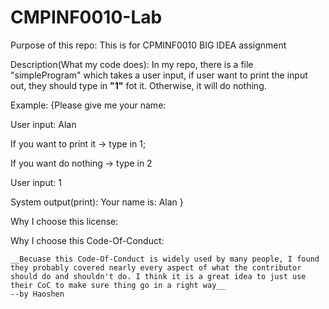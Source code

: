 # CMPINF0010-Lab
Purpose of this repo:
    This is for CPMINF0010 BIG IDEA assignment

Description(What my code does):
    In my repo, there is a file "simpleProgram" which takes a user input, if user want to print the input out, they should type in __"1"__ fot it.
    Otherwise, it will do nothing.

Example:
    {Please give me your name:
    
User input: Alan

   If you want to print it -> type in 1;
    
   If you want do nothing -> type in 2 
    
User input: 1

System output(print): Your name is: Alan 
}


Why I choose this license:
    
    
Why I choose this Code-Of-Conduct:

    __Becuase this Code-Of-Conduct is widely used by many people, I found they probably covered nearly every aspect of what the contributor should do and shouldn't do. I think it is a great idea to just use their CoC to make sure thing go in a right way__ 
    --by Haoshen